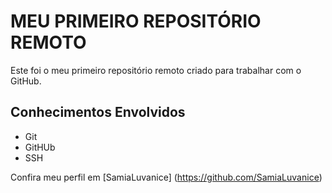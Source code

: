 # MEU PRIMEIRO REPOSITÓRIO REMOTO

Este foi o meu primeiro repositório remoto criado para trabalhar com o GitHub.

## Conhecimentos Envolvidos

- Git
- GitHUb
- SSH

Confira meu perfil em [SamiaLuvanice] (https://github.com/SamiaLuvanice)